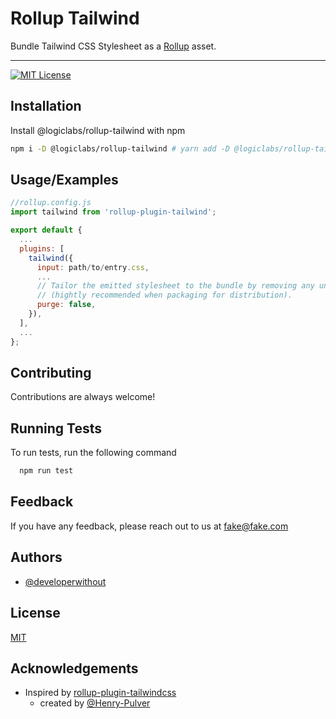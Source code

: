 # Rollup Tailwind

Bundle Tailwind CSS Stylesheet as a [Rollup](https://rollupjs.org) asset.

---------------------------------------------------------------------------------

[![MIT License](https://img.shields.io/badge/License-MIT-green.svg)](https://choosealicense.com/licenses/mit/)

## Installation

Install @logiclabs/rollup-tailwind with npm

```bash
npm i -D @logiclabs/rollup-tailwind # yarn add -D @logiclabs/rollup-tailwind
```
    
## Usage/Examples

```javascript
//rollup.config.js
import tailwind from 'rollup-plugin-tailwind';

export default {
  ...
  plugins: [
    tailwind({
      input: path/to/entry.css,
      ...
      // Tailor the emitted stylesheet to the bundle by removing any unused css
      // (hightly recommended when packaging for distribution).
      purge: false,
    }),
  ],
  ...
};
```


## Contributing

Contributions are always welcome!

## Running Tests

To run tests, run the following command

```bash
  npm run test
```


## Feedback

If you have any feedback, please reach out to us at fake@fake.com


## Authors

- [@developerwithout](https://www.github.com/developerwithout)


## License

[MIT](https://choosealicense.com/licenses/mit/)


## Acknowledgements

- Inspired by [rollup-plugin-tailwindcss](https://www.npmjs.com/package/rollup-plugin-tailwindcss)
    - created by [@Henry-Pulver](https://github.com/Henry-Pulver)